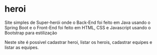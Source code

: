 # heroi
Site simples de Super-herói onde o Back-End foi feito em Java usando o Spring Boot e o Front-End foi feito em HTML, CSS e Javascript usando o Bootstrap para estilização

Neste site é possivel cadastrar heroi, listar os herois, cadastrar equipes e listar as equipes.

